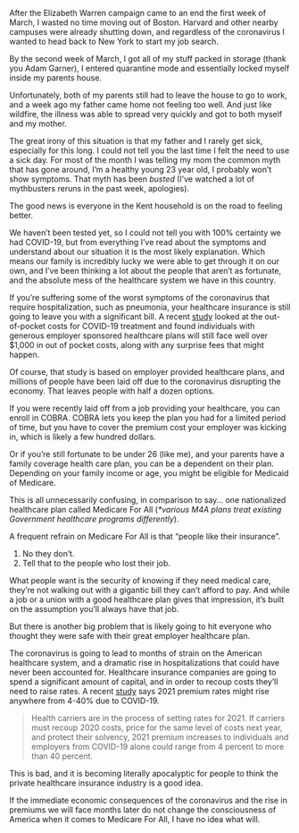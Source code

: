 After the Elizabeth Warren campaign came to an end the first week of March, I wasted no time moving out of Boston. Harvard and other nearby campuses were already shutting down, and regardless of the coronavirus I wanted to head back to New York to start my job search.

By the second week of March, I got all of my stuff packed in storage (thank you Adam Garner), I entered quarantine mode and essentially locked myself inside my parents house.

Unfortunately, both of my parents still had to leave the house to go to work, and a week ago my father came home not feeling too well. And just like wildfire, the illness was able to spread very quickly and got to both myself and my mother.

The great irony of this situation is that my father and I rarely get sick, especially for this long. I could not tell you the last time I felt the need to use a sick day. For most of the month I was telling my mom the common myth that has gone around, I’m a healthy young 23 year old, I probably won’t show symptoms. That myth has been _busted_ (I’ve watched a lot of mythbusters reruns in the past week, apologies).

The good news is everyone in the Kent household is on the road to feeling better.

We haven’t been tested yet, so I could not tell you with 100% certainty we had COVID-19, but from everything I’ve read about the symptoms and understand about our situation it is the most likely explanation. Which means our family is incredibly lucky we were able to get through it on our own, and I’ve been thinking a lot about the people that aren’t as fortunate, and the absolute mess of the healthcare system we have in this country.

If you’re suffering some of the worst symptoms of the coronavirus that require hospitalization, such as pneumonia, your healthcare insurance is still going to leave you with a significant bill. A recent [study](https://www.healthsystemtracker.org/brief/potential-costs-of-coronavirus-treatment-for-people-with-employer-coverage/) looked at the out-of-pocket costs for COVID-19 treatment and found individuals with generous employer sponsored healthcare plans will still face well over $1,000 in out of pocket costs, along with any surprise fees that might happen.

Of course, that study is based on employer provided healthcare plans, and millions of people have been laid off due to the coronavirus disrupting the economy. That leaves people with half a dozen options.

If you were recently laid off from a job providing your healthcare, you can enroll in COBRA. COBRA lets you keep the plan you had for a limited period of time, but you have to cover the premium cost your employer was kicking in, which is likely a few hundred dollars.

Or if you’re still fortunate to be under 26 (like me), and your parents have a family coverage health care plan, you can be a dependent on their plan. Depending on your family income or age, you might be eligible for Medicaid of Medicare.

This is all unnecessarily confusing, in comparison to say… one nationalized healthcare plan called Medicare For All (_*various M4A plans treat existing Government healthcare programs differently_).

A frequent refrain on Medicare For All is that “people like their insurance”.

1. No they don’t.
2. Tell that to the people who lost their job.

What people want is the security of knowing if they need medical care, they’re not walking out with a gigantic bill they can’t afford to pay. And while a job or a union with a good healthcare plan gives that impression, it’s built on the assumption you’ll always have that job.

But there is another big problem that is likely going to hit everyone who thought they were safe with their great employer healthcare plan.

The coronavirus is going to lead to months of strain on the American healthcare system, and a dramatic rise in hospitalizations that could have never been accounted for. Healthcare insurance companies are going to spend a significant amount of capital, and in order to recoup costs they’ll need to raise rates. A recent [study](https://hbex.coveredca.com/data-research/library/COVID-19-NationalCost-Impacts03-21-20.pdf) says 2021 premium rates might rise anywhere from 4-40% due to COVID-19.

> Health carriers are in the process of setting rates for 2021. If carriers must recoup 2020 costs, price for the same level of costs next year, and protect their solvency, 2021 premium increases to individuals and employers from COVID-19 alone could range from 4 percent to more than 40 percent.

This is bad, and it is becoming literally apocalyptic for people to think the private healthcare insurance industry is a good idea.

If the immediate economic consequences of the coronavirus and the rise in premiums we will face months later do not change the consciousness of America when it comes to Medicare For All, I have no idea what will.
